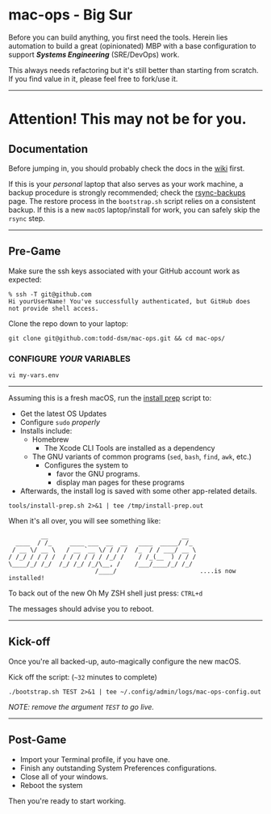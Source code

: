 # mac-ops - Big Sur

Before you can build anything, you first need the tools. Herein lies automation to build a great (opinionated) MBP with a base configuration to support **_Systems Engineering_** (SRE/DevOps) work.

This always needs refactoring but it's still better than starting from scratch. If you find value in it, please feel free to fork/use it.

***

# Attention! This may not be for you.

## Documentation

Before jumping in, you should probably check the docs in the [wiki] first.

If this is your _personal_ laptop that also serves as your work machine, a backup procedure is strongly recommended; check the [rsync-backups] page. The restore process in the `bootstrap.sh` script relies on a consistent backup. If this is a new `macOS` laptop/install for work, you can safely skip the `rsync` step.

***

## Pre-Game

Make sure the ssh keys associated with your GitHub account work as expected:

```shell
% ssh -T git@github.com
Hi yourUserName! You've successfully authenticated, but GitHub does not provide shell access.
```

Clone the repo down to your laptop:

`git clone git@github.com:todd-dsm/mac-ops.git && cd mac-ops/`

### CONFIGURE _YOUR_ VARIABLES

`vi my-vars.env`

***

Assuming this is a fresh macOS, run the [install prep] script to:
* Get the latest OS Updates
* Configure `sudo` _properly_
* Installs include: 
  * Homebrew
    * The Xcode CLI Tools are installed as a dependency
  * The GNU variants of common programs (`sed`, `bash`, `find`, `awk`, etc.) 
    * Configures the system to 
      * favor the GNU programs.
      * display man pages for these programs
* Afterwards, the install log is saved with some other app-related details.

```shell
tools/install-prep.sh 2>&1 | tee /tmp/install-prep.out
```

When it's all over, you will see something like:

```shell
         __                                     __   
  ____  / /_     ____ ___  __  __   ____  _____/ /_  
 / __ \/ __ \   / __ `__ \/ / / /  /_  / / ___/ __ \ 
/ /_/ / / / /  / / / / / / /_/ /    / /_(__  ) / / / 
\____/_/ /_/  /_/ /_/ /_/\__, /    /___/____/_/ /_/  
                        /____/                       ....is now installed!
```

To back out of the new Oh My ZSH shell just press: `CTRL+d`

The messages should advise you to reboot. 

***

## Kick-off

Once you're all backed-up, auto-magically configure the new macOS. 

Kick off the script: (`~32` minutes to complete)

`./bootstrap.sh TEST 2>&1 | tee ~/.config/admin/logs/mac-ops-config.out`

*NOTE: remove the argument `TEST` to go live.*

***

## Post-Game

* Import your Terminal profile, if you have one.
* Finish any outstanding System Preferences configurations.
* Close all of your windows.
* Reboot the system

Then you're ready to start working.

[phase1]:https://github.com/todd-dsm/process-ph1
[install prep]:https://github.com/todd-dsm/mac-ops/wiki/Install-Prep
[wiki]:https://github.com/todd-dsm/mac-ops/wiki
[rsync-backups]:https://github.com/todd-dsm/rsync-backups
